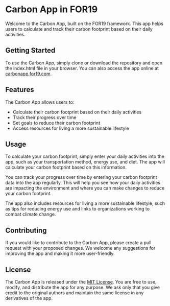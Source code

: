 # Carbon App in FOR19

Welcome to the Carbon App, built on the FOR19 framework. This app helps users to calculate and track their carbon footprint based on their daily activities.

## Getting Started

To use the Carbon App, simply clone or download the repository and open the index.html file in your browser. You can also access the app online at [carbonapp.for19.com](https://carbonapp.for19.com).

## Features

The Carbon App allows users to:

- Calculate their carbon footprint based on their daily activities
- Track their progress over time
- Set goals to reduce their carbon footprint
- Access resources for living a more sustainable lifestyle

## Usage

To calculate your carbon footprint, simply enter your daily activities into the app, such as your transportation method, energy use, and diet. The app will calculate your carbon footprint based on this information.

You can track your progress over time by entering your carbon footprint data into the app regularly. This will help you see how your daily activities are impacting the environment and where you can make changes to reduce your carbon footprint.

The app also includes resources for living a more sustainable lifestyle, such as tips for reducing energy use and links to organizations working to combat climate change.

## Contributing

If you would like to contribute to the Carbon App, please create a pull request with your proposed changes. We welcome any suggestions for improving the app and making it more user-friendly.

## License

The Carbon App is released under the [MIT License](https://opensource.org/licenses/MIT). You are free to use, modify, and distribute the app for any purpose. We ask only that you give credit to the original authors and maintain the same license in any derivatives of the app.
